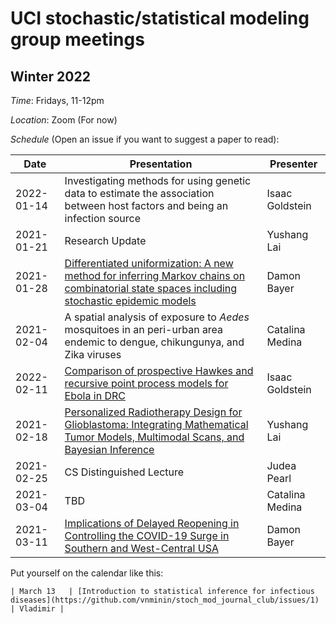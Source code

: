 # UCI stochastic/statistical modeling group meetings

## Winter 2022

*Time*: Fridays, 11-12pm

*Location*: Zoom (For now)

*Schedule* (Open an issue if you want to suggest a paper to read):

| Date   | Presentation   | Presenter    |
|--------|----------------|--------------|
| 2022-01-14 |Investigating methods for using genetic data to estimate the association between host factors and being an infection source| Isaac Goldstein |
| 2021-01-21 | Research Update | Yushang Lai |
| 2021-01-28 | [Differentiated uniformization: A new method for inferring Markov chains on combinatorial state spaces including stochastic epidemic models](https://arxiv.org/abs/2112.10971) | Damon Bayer |
| 2021-02-04 | A spatial analysis of exposure to *Aedes* mosquitoes in an peri-urban area endemic to dengue, chikungunya, and Zika viruses | Catalina Medina |
| 2022-02-11 | [Comparison of prospective Hawkes and recursive point process models for Ebola in DRC](https://onlinelibrary.wiley.com/doi/full/10.1002/for.2803)| Isaac Goldstein |
| 2021-02-18 | [Personalized Radiotherapy Design for Glioblastoma: Integrating Mathematical Tumor Models, Multimodal Scans, and Bayesian Inference](https://ieeexplore.ieee.org/abstract/document/8654016) | Yushang Lai |
| 2021-02-25 | CS Distinguished Lecture | Judea Pearl |
| 2021-03-04 | TBD | Catalina Medina |
| 2021-03-11 | [Implications of Delayed Reopening in Controlling the COVID-19 Surge in Southern and West-Central USA](https://spj.sciencemag.org/journals/hds/2021/9798302/) | Damon Bayer |

Put yourself on the calendar like this:
```
| March 13   | [Introduction to statistical inference for infectious diseases](https://github.com/vnminin/stoch_mod_journal_club/issues/1) | Vladimir |
```
